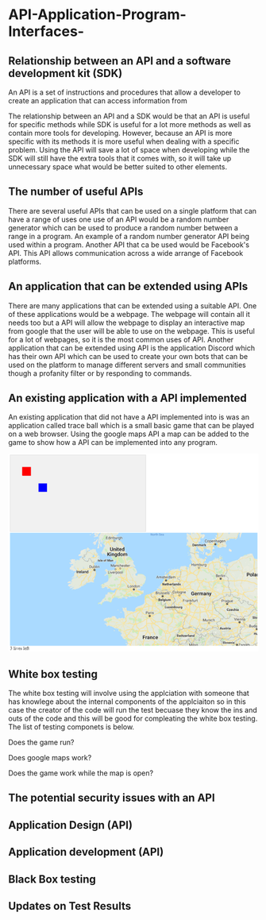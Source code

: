 # API-Application-Program-Interfaces-
## Relationship between an API and a software development kit (SDK)
An API is a set of instructions and procedures that allow a developer to create an application that can access information from 

The relationship between an API and a SDK would be that an API is useful for specific methods while SDK is useful for a lot more methods as well as contain more tools for developing. However, because an API is more specific with its methods it is more useful when dealing with a specific problem. Using the API will save a lot of space when developing while the SDK will still have the extra tools that it comes with, so it will take up unnecessary space what would be better suited to other elements.

## The number of useful APIs
There are several useful APIs that can be used on a single platform that can have a range of uses one use of an API would be a random number generator which can be used to produce a random number between a range in a program. An example of a random number generator API being used within a program. Another API that ca be used would be Facebook's API. This API allows communication across a wide arrange of Facebook platforms.

## An application that can be extended using APIs
There are many applications that can be extended using a suitable API. One of these applications would be a webpage. The webpage will contain all it needs too but a API will allow the webpage to display an interactive map from google that the user will be able to use on the webpage. This is useful for a lot of webpages, so it is the most common uses of API. Another application that can be extended using API is the application Discord which has their own API which can be used to create your own bots that can be used on the platform to manage different servers and small communities though a profanity filter or by responding to commands.

## An existing application with a API implemented
An existing application that did not have a API implemented into is was an application called trace ball which is a small basic game that can be played on a web browser. Using the google maps API a map can be added to the game to show how a API can be implemented into any program.

![traceballmap](https://github.com/HORNETJOE/API-Application-Program-Interfaces-/blob/master/traceballmap.png)

## White box testing
The white box testing will involve using the applciation with someone that has knowlege about the internal components of the applciaiton so in this case the creator of the code will run the test becuase they know the ins and outs of the code and this will be good for compleating the white box testing. The list of testing componets is below.

Does the game run?

Does google maps work?

Does the game work while the map is open?

## The potential security issues with an API

## Application Design (API)

## Application development (API)

## Black Box testing

## Updates on Test Results
